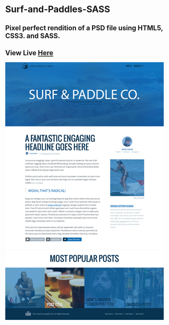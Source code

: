 # Surf-and-Paddles-SASS

## Pixel perfect rendition of a PSD file using HTML5, CSS3. and SASS.

## View Live [Here](http://jimmythigpen.github.io/Surf-and-Paddles-SASS/)

![alt tag](https://raw.githubusercontent.com/jimmythigpen/Surf-and-Paddles-SASS/master/surf-and-paddle.png)

